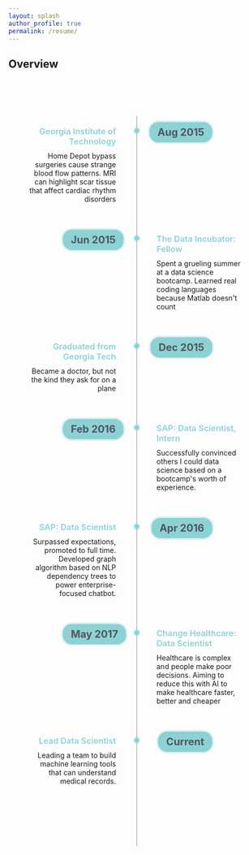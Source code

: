 ```yaml
---
layout: splash
author_profile: true
permalink: /resume/
---
```


<h2>Overview</h2>

<div class="timeline">
<ul>
    <li>
    <div class="content">
        <h3>Georgia Institute of Technology</h3>
        <p>Home Depot bypass surgeries cause strange blood flow patterns. MRI can highlight scar tissue that affect cardiac rhythm disorders</p>
    </div>
    <div class="time">
        <h4>Aug 2015</h4>
    </div>
    </li>
    <li>
    <div class="content">
        <h3>The Data Incubator: Fellow</h3>
        <p>Spent a grueling summer at a data science bootcamp. Learned real coding languages because Matlab doesn't count</p>
    </div>
    <div class="time">
        <h4>Jun 2015</h4>
    </div>
    </li>
    <li>
    <div class="content">
        <h3>Graduated from Georgia Tech</h3>
        <p>Became a doctor, but not the kind they ask for on a plane</p>
    </div>
    <div class="time">
        <h4>Dec 2015</h4>
    </div>
    </li>     
    <li>
    <div class="content">
        <h3>SAP: Data Scientist, Intern</h3>
        <p>Successfully convinced others I could data science based on a bootcamp's worth of experience.</p>
    </div>
    <div class="time">
        <h4>Feb 2016</h4>
    </div>
    </li>      
    <li>
    <div class="content">
        <h3>SAP: Data Scientist</h3>
        <p>Surpassed expectations, promoted to full time. Developed graph algorithm based on NLP dependency trees to power enterprise-focused chatbot. </p>
    </div>
    <div class="time">
        <h4>Apr 2016</h4>
    </div>
    </li>
    <li>
    <div class="content">
        <h3>Change Healthcare: Data Scientist</h3>
        <p>Healthcare is complex and people make poor decisions. Aiming to reduce this with AI to make healthcare faster, better and cheaper</p>
    </div>
    <div class="time">
        <h4>May 2017</h4>
    </div>
    </li>      
    <li>
    <div class="content">
        <h3>Lead Data Scientist</h3>
        <p>Leading a team to build machine learning tools that can understand medical records.  </p>
    </div>
    <div class="time">
        <h4>Current</h4>
    </div>
    </li>
    <div style="clear:both;"></div>
</ul>
</div>



<style>
.timeline{
  position:relative;
  margin:50px auto;
  padding:40px 0;
  width:1000px;
  box-sizing:border-box;
}
.timeline:before{
  content:'';
  position:absolute;
  left:50%;
  width:2px;
  height:100%;
  background:#c5c5c5;
}
.timeline ul{
  padding:0;
  margin:0;
}
.timeline ul li{
  list-style:none;
  position:relative;
  width:50%;
  padding:20px 40px;
  box-sizing:border-box;
}
.timeline ul li:nth-child(odd){
  float:left;
  text-align:right;
  clear:both;
}
.timeline ul li:nth-child(even){
  float:right;
  text-align:left;
  clear:both;
}
.content{
  padding-bottom:20px;
}
.timeline ul li:nth-child(odd):before
{
  content:'';
  position:absolute;
  width:10px;
  height:10px;
  top:24px;
  right:-6px;
  background:rgba(140,210,213,1);
  border-radius:50%;
  box-shadow:0 0 0 3px rgba(140,210,213,0.2);
}
.timeline ul li:nth-child(even):before
{
  content:'';
  position:absolute;
  width:10px;
  height:10px;
  top:24px;
  left:-4px;
  background:rgba(140,210,213,1);
  border-radius:50%;
  box-shadow:0 0 0 3px rgba(140,210,213,0.2);
}
.timeline ul li h3{
  padding:0;
  margin:0;
  color:rgba(140,210,213,1);
  font-weight:600;
}
.timeline ul li p{
  margin:10px 0 0;
  padding:0;
}
.timeline ul li .time h4{
  margin:0;
  padding:0;
  font-size:20px;
}
.timeline ul li:nth-child(odd) .time
{
  position:absolute;
  top:12px;
  right:-150px;
  margin:0;
  padding:8px 16px;
  background:rgba(140,210,213,1);
  color:#51555d;
  border-radius:18px;
  box-shadow:0 0 0 3px rgba(140,210,213,0.3);
}
.timeline ul li:nth-child(even) .time
{
  position:absolute;
  top:12px;
  left:-145px;
  margin:0;
  padding:8px 16px;
  background:rgba(140,210,213,1);
  color:#51555d;
  border-radius:18px;
  box-shadow:0 0 0 3px rgba(140,210,213,0.3);
}
@media(max-width:1000px)
{
  .timeline{
    width:100%;
  }
}
@media(max-width:767px){
  .timeline{
    width:100%;
    padding-bottom:0;
  }
  h1{
    font-size:40px;
    text-align:center;
  }
  .timeline:before{
    left:20px;
    height:100%;
  }
  .timeline ul li:nth-child(odd),
  .timeline ul li:nth-child(even)
  {
    width:100%;
    text-align:left;
    padding-left:50px;
    padding-bottom:50px;
  }
  .timeline ul li:nth-child(odd):before,
  .timeline ul li:nth-child(even):before
  {
    top:-18px;
    left:16px;
  }
  .timeline ul li:nth-child(odd) .time,
  .timeline ul li:nth-child(even) .time{
    top:-30px;
    left:50px;
    right:inherit;
  }
}
</style>